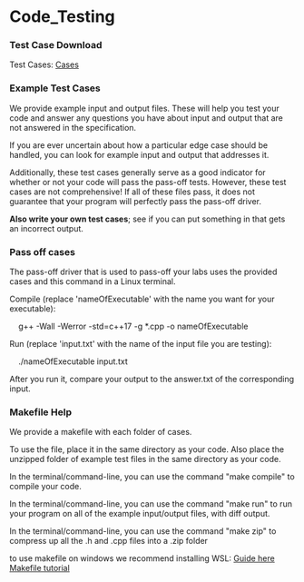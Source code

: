 # Code_Testing

### Test Case Download
Test Cases: [Cases](/Projects/cs236TestCases.zip)

### Example Test Cases

We provide example input and output files. These will help you test your code and answer any questions you have about input and output that are not answered in the specification. 

If you are ever uncertain about how a particular edge case should be handled, you can look for example input and output that addresses it. 

Additionally, these test cases generally serve as a good indicator for whether or not your code will pass the pass-off tests. However, these test cases are not comprehensive! If all of these files pass, it does not guarantee that your program will perfectly pass the pass-off driver. 

**Also write your own test cases**; see if you can put something in that gets an incorrect output.

### Pass off cases

The pass-off driver that is used to pass-off your labs uses the provided cases and this command in a Linux terminal.

Compile (replace 'nameOfExecutable' with the name you want for your executable):

    g++ -Wall -Werror -std=c++17 -g *.cpp -o nameOfExecutable

Run (replace 'input.txt' with the name of the input file you are testing):

    ./nameOfExecutable input.txt

After you run it, compare your output to the answer.txt of the corresponding input.


### Makefile Help

We provide a makefile with each folder of cases. 
  
To use the file, place it in the same directory as your code. Also place the unzipped folder of example test files in the same directory as your code.  

In the terminal/command-line, you can use the command "make compile" to compile your code.  

In the terminal/command-line, you can use the command "make run" to run your program on all of the example input/output files, with diff output.  

In the terminal/command-line, you can use the command "make zip" to compress up all the .h and .cpp files into a .zip folder

to use makefile on windows we recommend installing WSL: [Guide here](/Guides/WSL_Tutorial/wsl_tutorial.md)
[Makefile tutorial](/Guides/Makefile_Tutorial/Makefile_Tutorial.md)
